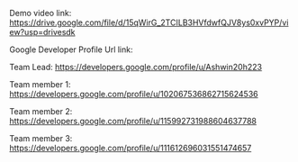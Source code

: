 Demo video link:
         https://drive.google.com/file/d/15qWirG_2TCILB3HVfdwfQJV8ys0xvPYP/view?usp=drivesdk
         
Google Developer Profile Url link:

  Team Lead: https://developers.google.com/profile/u/Ashwin20h223
  
  Team member 1: https://developers.google.com/profile/u/102067536862715624536
  
  Team member 2: https://developers.google.com/profile/u/115992731988604637788
   
  Team member 3: https://developers.google.com/profile/u/111612696031551474657
